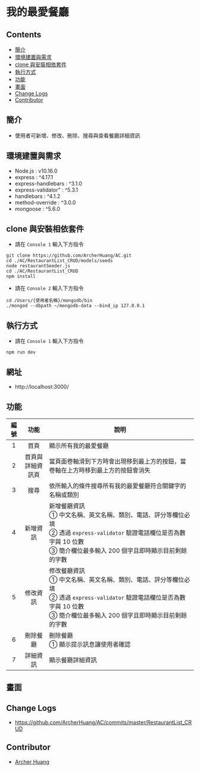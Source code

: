 # 我的最愛餐廳

## Contents
- [簡介](#簡介)
- [環境建置與需求](#環境建置與需求)
- [clone 與安裝相依套件](#clone-與安裝相依套件)
- [執行方式](#執行方式)
- [功能](#功能)
- [畫面](#畫面)
- [Change Logs](#change_logs)
- [Contributor](#contributor)

## 簡介
* 使用者可新增、修改、刪除、搜尋與查看餐廳詳細資訊

## 環境建置與需求
* Node.js : v10.16.0
* express : ^4.17.1
* express-handlebars : ^3.1.0
* express-validator" : ^5.3.1
* handlebars : ^4.1.2
* method-override : ^3.0.0
* mongoose : ^5.6.0

## clone 與安裝相依套件
* 請在 `Console 1` 輸入下方指令
```
git clone https://github.com/ArcherHuang/AC.git
cd ./AC/RestaurantList_CRUD/models/seeds
node restaurantSeeder.js
cd ./AC/RestaurantList_CRUD
npm install
```

* 請在 `Console 2` 輸入下方指令
```
cd /Users/{使用者名稱}/mongodb/bin
./mongod --dbpath ~/mongodb-data --bind_ip 127.0.0.1
```

## 執行方式
* 請在 `Console 1` 輸入下方指令
```
npm run dev
```

## 網址

* http://localhost:3000/

## 功能

| 編號 | 功能 | 說明  |
|:---:|:---:|---|
| 1 | 首頁 | 顯示所有我的最愛餐廳 |
| 2 | 首頁與<br>詳細資訊頁 | 當頁面卷軸滑到下方時會出現移到最上方的按鈕，當卷軸在上方時移到最上方的按鈕會消失 |
| 3 | 搜尋 | 依所輸入的條件搜尋所有我的最愛餐廳符合關鍵字的名稱或類別 |
| 4 | 新增資訊 | 新增餐廳資訊 <br> ① 中文名稱、英文名稱、類別、電話、評分等欄位必填 <br> ② 透過 `express-validator` 驗證電話欄位是否為數字與 10 位數 <br> ③ 簡介欄位最多輸入 200 個字且即時顯示目前剩餘的字數 |
| 5 | 修改資訊 | 修改餐廳資訊 <br> ① 中文名稱、英文名稱、類別、電話、評分等欄位必填 <br> ② 透過 `express-validator` 驗證電話欄位是否為數字與 10 位數 <br> ③ 簡介欄位最多輸入 200 個字且即時顯示目前剩餘的字數 |
| 6 | 刪除餐廳 | 刪除餐廳 <br> ① 顯示提示訊息讓使用者確認 |
| 7 | 詳細資訊 | 顯示餐廳詳細資訊 |

## 畫面



## Change Logs

* https://github.com/ArcherHuang/AC/commits/master/RestaurantList_CRUD

## Contributor
* [Archer Huang](https://github.com/archerhuang)
